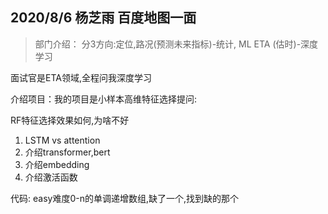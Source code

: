 ## 2020/8/6 杨芝雨 百度地图一面
>部门介绍：
>分3方向:定位,路况(预测未来指标)-统计, ML
>ETA (估时)-深度学习

面试官是ETA领域,全程问我深度学习

介绍项目：我的项目是小样本高维特征选择提问:

RF特征选择效果如何,为啥不好

1. LSTM vs attention
2. 介绍transformer,bert
3. 介绍embedding
4. 介绍激活函数

代码: easy难度0-n的单调递增数组,缺了一个,找到缺的那个